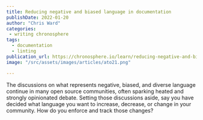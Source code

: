 ```yaml
---
title: Reducing negative and biased language in documentation
publishDate: 2022-01-20
author: "Chris Ward"
categories:
 - writing chronosphere
tags:
  - documentation
  - linting
publication_url: https://chronosphere.io/learn/reducing-negative-and-biased-language-in-documentation/
image: "/src/assets/images/articles/ato21.png"

---
```


The discussions on what represents negative, biased, and diverse language continue in many open source communities, often sparking heated and strongly opinionated debate. Setting those discussions aside, say you have decided what language you want to increase, decrease, or change in your community. How do you enforce and track those changes?